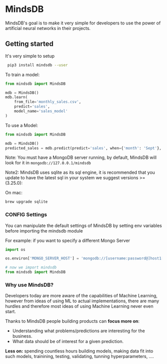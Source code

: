 
# MindsDB

MindsDB's goal is to make it very simple for developers to use the power of artificial neural networks in their projects. 

## Getting started

It's very simple to setup

```bash
 pip3 install mindsdb --user
```



To train a model:

```python
from mindsdb import MindsDB

mdb = MindsDB()
mdb.learn(
    from_file='monthly_sales.csv',
    predict='sales',
    model_name='sales_model'
)
```

To use a Model:

```python
from mindsdb import MindsDB

mdb = MindsDB()
predicted_sales = mdb.predict(predict='sales', when={'month': 'Sept'}, model_name='sales_model')

```

Note: You must have a MongoDB server running, by default, MindsDB will look for it in ```mongodb://127.0.0.1/mindsdb```

Note2: MindsDB uses sqlite as its sql engine, it is recommended that you update to have the latest sql in your system we suggest versions >=(3.25.0):

On mac:

```bash
brew upgrade sqlite
```

### CONFIG Settings

You can manipulate the default settings of MindsDB by setting env variables before importing the mindsdb module

For example: if you want to specify a different Mongo Server

```python
import os

os.environ['MONGO_SERVER_HOST'] = 'mongodb://[username:password@]host1[:port1][,host2[:port2],...[,hostN[:portN]]][/[database][?options]]'

# now we import mindsdb
from mindsdb import MindsDB
```


### Why use MindsDB?

Developers today are more aware of the capabilities of Machine Learning, however from ideas of using ML to actual implementations,  there are many hurdles and therefore most ideas of using Machine Learning never even start.

Thanks to MindsDB people building products can **focus more on**:

* Understanding what problems/predictions are interesting for the business.
* What data should be of interest for a given prediction.

**Less on:**  spending countless hours building models, making data fit into such models, trainining, testing, validating, tunning hyperparameters, ....


